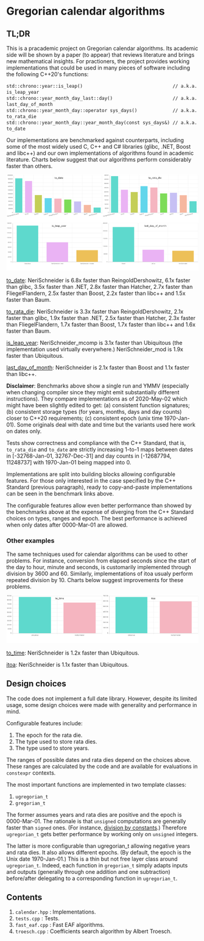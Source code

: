 # Gregorian calendar algorithms

## TL;DR

This is a pracademic project on Gregorian calendar algorithms. Its academic side will be shown by
a paper (to appear) that reviews literature and brings new mathematical insights. For practioners,
the project provides working implementations that could be used in many pieces of software including
the following C++20's functions:

    std::chrono::year::is_leap()                                 // a.k.a. is_leap_year
    std::chrono::year_month_day_last::day()                      // a.k.a. last_day_of_month
    std::chrono::year_month_day::operator sys_days()             // a.k.a. to_rata_die
    std::chrono::year_month_day::year_month_day(const sys_days&) // a.k.a. to_date

Our implementations are benchmarked against counterparts, including some of the most widely used
C, C++ and C# libraries (glibc, .NET, Boost and libc++) and our own implementations of algorithms
found in academic literature. Charts below suggest that our algorithms perform considerably faster
than others.

![Benchmarks](https://github.com/cassioneri/calendar/blob/master/benchmarks/benchmarks.png)

[to_date](https://quick-bench.com/q/LEze0Yohqr8a__4DaCbQzqbbZfo): NeriSchneider is 6.8x faster than
ReingoldDershowitz, 6.1x faster than glibc, 3.5x faster than .NET, 2.8x faster than Hatcher, 2.7x
faster than FliegelFlandern, 2.5x faster than Boost, 2.2x faster than libc++ and 1.5x faster than
Baum.

[to_rata_die](https://quick-bench.com/q/fJPAhuv47BhcAoe1HNtFV6jbOCo): NeriSchneider is 3.3x faster
than ReingoldDershowitz, 2.1x faster than glibc, 1.9x faster than .NET, 2.5x faster than Hatcher,
2.3x faster than FliegelFlandern, 1.7x faster than Boost, 1.7x faster than libc++ and 1.6x faster
than Baum.

[is_leap_year](https://quick-bench.com/q/rU060TpLQH6hJPYWw0DSKhbyEhw): NeriSchneider_mcomp is 3.1x
faster than Ubiquitous (the implementation used virtually everywhere.) NeriSchneider_mod is 1.9x
faster than Ubiquitous.

[last_day_of_month](https://quick-bench.com/q/bts1zuXbVp1WJ_j3lnH0KgpdIWg): NeriSchneider is 2.1x
faster than Boost and 1.1x faster than libc++.

**Disclaimer**: Benchmarks above show a single run and YMMV (especially when changing compiler since
they might emit substantially different instructions). They compare implementations as of
2020-May-02 which might have been slightly edited to get: (a) consistent function signatures; (b)
consistent storage types (for years, months, days and day counts) closer to C++20 requirements; (c)
consistent epoch (unix time 1970-Jan-01). Some originals deal with date and time but the variants
used here work on dates only.

Tests show correctness and compliance with the C++ Standard, that is, `to_rata_die` and `to_date`
are strictly increasing 1-to-1 maps between dates in [-32768-Jan-01, 32767-Dec-31] and day counts in
[-12687794, 11248737] with 1970-Jan-01 being mapped into 0.

Implementations are split into building blocks allowing configurable features. For those only
interested in the case specified by the C++ Standard (previous paragraph), ready to copy-and-paste
implementations can be seen in the benchmark links above.

The configurable features allow even better performance than showed by the benchmarks above at the
expense of diverging from the C++ Standard choices on types, ranges and epoch. The best performance
is achieved when only dates after 0000-Mar-01 are allowed.

### Other examples

The same techniques used for calendar algorithms can be used to other problems. For instance,
conversion from elapsed seconds since the start of the day to hour, minute and seconds, is
customarily implemented through division by 3600 and 60. Similarly, implementations of itoa usualy
perform repeated division by 10. Charts below suggest improvements for these problems.


![Benchmarks](https://github.com/cassioneri/calendar/blob/master/benchmarks/others.png)

[to_time](https://quick-bench.com/q/cKorWwjuN6VMVK4yfpJ0BpKqpic): NeriSchneider is 1.2x faster than
Ubiquitous.

[itoa](https://quick-bench.com/q/gqlLwA56BxGj9J6bYrX8SCFeDaE): NeriSchneider is 1.1x faster than
Ubiquitous.

## Design choices

The code does not implement a full date library. However, despite its limited usage, some design
choices were made with generality and performance in mind.

Configurable features include:

1. The epoch for the rata die.
2. The type used to store rata dies.
3. The type used to store years.

The ranges of possible dates and rata dies depend on the choices above. These ranges are calculated
by the code and are available for evaluations in `constexpr` contexts.

The most important functions are implemented in two template classes:

1. `ugregorian_t`
2. `gregorian_t`

The former assumes years and rata dies are positive and the epoch is 0000-Mar-01. The rationale is
that `unsigned` computations are generally faster than `signed` ones. (For instance, [division by
constants](https://godbolt.org/z/4JxB4J).) Therefore `ugregorian_t` gets better performance by
working only on `unsigned` integers.

The latter is more configurable than ugregorian_t allowing negative years and rata dies. It also
allows different epochs. (By default, the epoch is the Unix date 1970-Jan-01.) This is a thin but
not free layer class around `ugregorian_t`. Indeed, each function in `gregorian_t` simply adapts
inputs and outputs (generally through one addition and one subtraction) before/after delegating to a
corresponding function in `ugregorian_t`.

## Contents

1. `calendar.hpp` : Implementations.
2. `tests.cpp`    : Tests.
3. `fast_eaf.cpp` : Fast EAF algorithms.
4. `troesch.cpp`  : Coefficients search algorithm by Albert Troesch.
